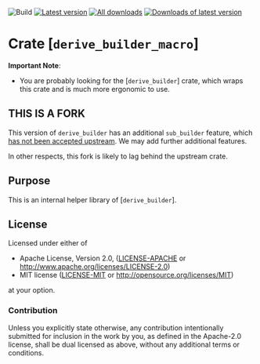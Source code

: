 ![Build](https://github.com/ijackson/rust-derive-builder/workflows/Build/badge.svg?branch=master)
[![Latest version](https://img.shields.io/crates/v/derive_builder_macro_fork_arti.svg)](https://crates.io/crates/derive_builder_macro_fork_arti)
[![All downloads](https://img.shields.io/crates/d/derive_builder_macro_fork_arti.svg)](https://crates.io/crates/derive_builder_macro_fork_arti)
[![Downloads of latest version](https://img.shields.io/crates/dv/derive_builder_macro_fork_arti.svg)](https://crates.io/crates/derive_builder_macro_fork_arti)

# Crate [`derive_builder_macro`]

**Important Note**:

* You are probably looking for the [`derive_builder`] crate,
  which wraps this crate and is much more ergonomic to use.

## **THIS IS A FORK**

This version of `derive_builder` has an additional `sub_builder` feature,
which [has not been accepted upstream](https://github.com/colin-kiegel/rust-derive-builder/issues/254).
We may add further additional features.

In other respects, this fork is likely to lag behind the upstream crate.

## Purpose

This is an internal helper library of [`derive_builder`].

## License

Licensed under either of

- Apache License, Version 2.0, ([LICENSE-APACHE](LICENSE-APACHE) or <http://www.apache.org/licenses/LICENSE-2.0>)
- MIT license ([LICENSE-MIT](LICENSE-MIT) or <http://opensource.org/licenses/MIT>)

at your option.

### Contribution

Unless you explicitly state otherwise, any contribution intentionally
submitted for inclusion in the work by you, as defined in the Apache-2.0
license, shall be dual licensed as above, without any additional terms or
conditions.
